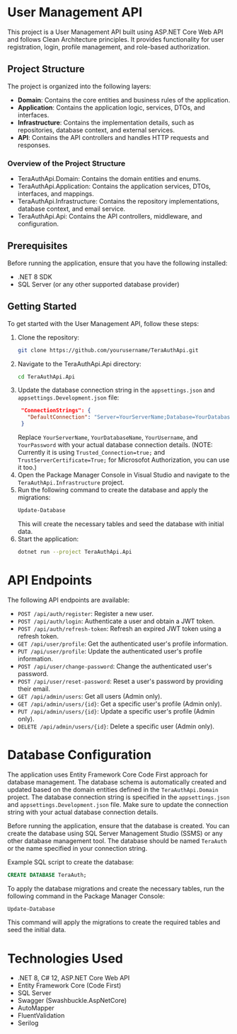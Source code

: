 # User Management API

This project is a User Management API built using ASP.NET Core Web API and follows Clean Architecture principles. It provides functionality for user registration, login, profile management, and role-based authorization.

## Project Structure

The project is organized into the following layers:

- **Domain**: Contains the core entities and business rules of the application.
- **Application**: Contains the application logic, services, DTOs, and interfaces.
- **Infrastructure**: Contains the implementation details, such as repositories, database context, and external services.
- **API**: Contains the API controllers and handles HTTP requests and responses.

### Overview of the Project Structure

- TeraAuthApi.Domain: Contains the domain entities and enums.
- TeraAuthApi.Application: Contains the application services, DTOs, interfaces, and mappings.
- TeraAuthApi.Infrastructure: Contains the repository implementations, database context, and email service.
- TeraAuthApi.Api: Contains the API controllers, middleware, and configuration.



## Prerequisites

Before running the application, ensure that you have the following installed:

- .NET 8 SDK
- SQL Server (or any other supported database provider)

## Getting Started

To get started with the User Management API, follow these steps:

1. Clone the repository:
   ```sh
   git clone https://github.com/yourusername/TeraAuthApi.git
   ```
2. Navigate to the TeraAuthApi.Api directory:
   ```sh
   cd TeraAuthApi.Api
   ```
3. Update the database connection string in the `appsettings.json` and `appsettings.Development.json` file:
   ```json
    "ConnectionStrings": {
      "DefaultConnection": "Server=YourServerName;Database=YourDatabaseName;User Id=YourUsername;Password=YourPassword;"
    }
   ```
   Replace `YourServerName`, `YourDatabaseName`, `YourUsername`, and `YourPassword` with your actual database connection details. (NOTE: Currently it is using `Trusted_Connection=true;` and `TrustServerCertificate=True;` for Microsofot Authorization, you can use it too.)
4. Open the Package Manager Console in Visual Studio and navigate to the `TeraAuthApi.Infrastructure` project.
5. Run the following command to create the database and apply the migrations:
   ```sh
   Update-Database
   ```
   This will create the necessary tables and seed the database with initial data.
6. Start the application:
   ```sh
   dotnet run --project TeraAuthApi.Api
   ```

# API Endpoints
The following API endpoints are available:

- `POST /api/auth/register`: Register a new user.
- `POST /api/auth/login`: Authenticate a user and obtain a JWT token.
- `POST /api/auth/refresh-token`: Refresh an expired JWT token using a refresh token.
- `GET /api/user/profile`: Get the authenticated user's profile information.
- `PUT /api/user/profile`: Update the authenticated user's profile information.
- `POST /api/user/change-password`: Change the authenticated user's password.
- `POST /api/user/reset-password`: Reset a user's password by providing their email.
- `GET /api/admin/users`: Get all users (Admin only).
- `GET /api/admin/users/{id}`: Get a specific user's profile (Admin only).
- `PUT /api/admin/users/{id}`: Update a specific user's profile (Admin only).
- `DELETE /api/admin/users/{id}`: Delete a specific user (Admin only).


# Database Configuration
The application uses Entity Framework Core Code First approach for database management. The database schema is automatically created and updated based on the domain entities defined in the `TeraAuthApi.Domain` project. The database connection string is specified in the `appsettings.json` and `appsettings.Development.json` file. Make sure to update the connection string with your actual database connection details.

Before running the application, ensure that the database is created. You can create the database using SQL Server Management Studio (SSMS) or any other database management tool. The database should be named `TeraAuth` or the name specified in your connection string.

Example SQL script to create the database:

```sql
CREATE DATABASE TeraAuth;
```

To apply the database migrations and create the necessary tables, run the following command in the Package Manager Console:
```sh
Update-Database
```

This command will apply the migrations to create the required tables and seed the initial data.

# Technologies Used
- .NET 8, C# 12, ASP.NET Core Web API
- Entity Framework Core (Code First)
- SQL Server
- Swagger (Swashbuckle.AspNetCore)
- AutoMapper
- FluentValidation
- Serilog
